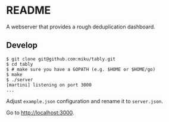 README
======

A webserver that provides a rough deduplication dashboard.

Develop
-------

	$ git clone git@github.com:miku/tably.git
	$ cd tably
	$ # make sure you have a GOPATH (e.g. $HOME or $HOME/go)
	$ make
	$ ./server
	[martini] listening on port 3000
	...

Adjust `example.json` configuration and rename it to `server.json`.

Go to [http://localhost:3000](http://localhost:3000).